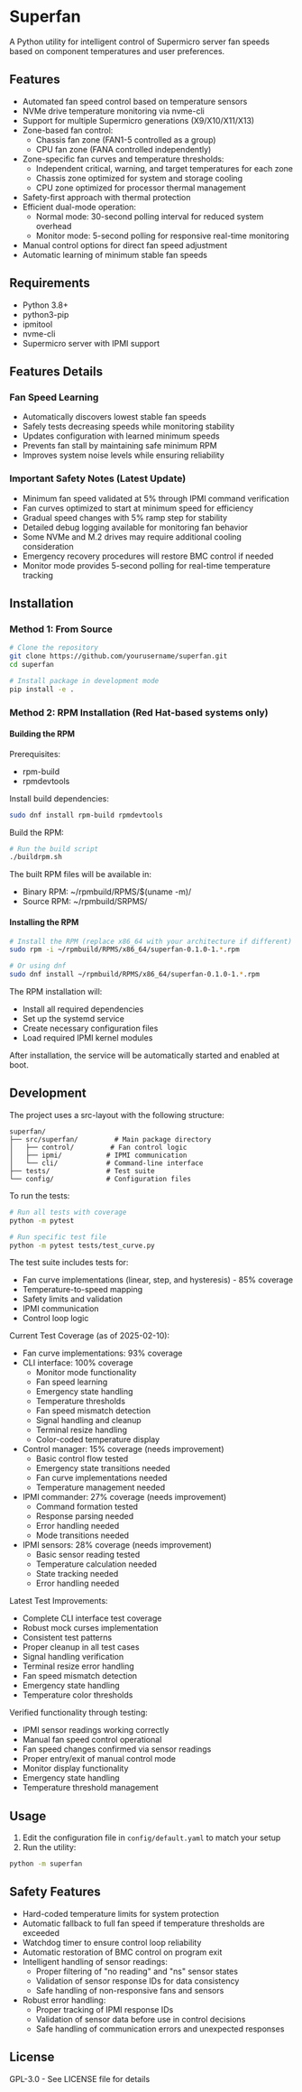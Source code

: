 # Superfan

A Python utility for intelligent control of Supermicro server fan speeds based on component temperatures and user preferences.

## Features

- Automated fan speed control based on temperature sensors
- NVMe drive temperature monitoring via nvme-cli
- Support for multiple Supermicro generations (X9/X10/X11/X13)
- Zone-based fan control:
  * Chassis fan zone (FAN1-5 controlled as a group)
  * CPU fan zone (FANA controlled independently)
- Zone-specific fan curves and temperature thresholds:
  * Independent critical, warning, and target temperatures for each zone
  * Chassis zone optimized for system and storage cooling
  * CPU zone optimized for processor thermal management
- Safety-first approach with thermal protection
- Efficient dual-mode operation:
  * Normal mode: 30-second polling interval for reduced system overhead
  * Monitor mode: 5-second polling for responsive real-time monitoring
- Manual control options for direct fan speed adjustment
- Automatic learning of minimum stable fan speeds

## Requirements

- Python 3.8+
- python3-pip
- ipmitool
- nvme-cli
- Supermicro server with IPMI support

## Features Details

### Fan Speed Learning
- Automatically discovers lowest stable fan speeds
- Safely tests decreasing speeds while monitoring stability
- Updates configuration with learned minimum speeds
- Prevents fan stall by maintaining safe minimum RPM
- Improves system noise levels while ensuring reliability

### Important Safety Notes (Latest Update)
- Minimum fan speed validated at 5% through IPMI command verification
- Fan curves optimized to start at minimum speed for efficiency
- Gradual speed changes with 5% ramp step for stability
- Detailed debug logging available for monitoring fan behavior
- Some NVMe and M.2 drives may require additional cooling consideration
- Emergency recovery procedures will restore BMC control if needed
- Monitor mode provides 5-second polling for real-time temperature tracking

## Installation

### Method 1: From Source

```bash
# Clone the repository
git clone https://github.com/yourusername/superfan.git
cd superfan

# Install package in development mode
pip install -e .
```

### Method 2: RPM Installation (Red Hat-based systems only)

#### Building the RPM

Prerequisites:
- rpm-build
- rpmdevtools

Install build dependencies:
```bash
sudo dnf install rpm-build rpmdevtools
```

Build the RPM:
```bash
# Run the build script
./buildrpm.sh
```

The built RPM files will be available in:
- Binary RPM: ~/rpmbuild/RPMS/$(uname -m)/
- Source RPM: ~/rpmbuild/SRPMS/

#### Installing the RPM

```bash
# Install the RPM (replace x86_64 with your architecture if different)
sudo rpm -i ~/rpmbuild/RPMS/x86_64/superfan-0.1.0-1.*.rpm

# Or using dnf
sudo dnf install ~/rpmbuild/RPMS/x86_64/superfan-0.1.0-1.*.rpm
```

The RPM installation will:
- Install all required dependencies
- Set up the systemd service
- Create necessary configuration files
- Load required IPMI kernel modules

After installation, the service will be automatically started and enabled at boot.

## Development

The project uses a src-layout with the following structure:

```
superfan/
├── src/superfan/         # Main package directory
│   ├── control/         # Fan control logic
│   ├── ipmi/           # IPMI communication
│   └── cli/            # Command-line interface
├── tests/              # Test suite
└── config/             # Configuration files
```

To run the tests:

```bash
# Run all tests with coverage
python -m pytest

# Run specific test file
python -m pytest tests/test_curve.py
```

The test suite includes tests for:
- Fan curve implementations (linear, step, and hysteresis) - 85% coverage
- Temperature-to-speed mapping
- Safety limits and validation
- IPMI communication
- Control loop logic

Current Test Coverage (as of 2025-02-10):
- Fan curve implementations: 93% coverage
- CLI interface: 100% coverage
  * Monitor mode functionality
  * Fan speed learning
  * Emergency state handling
  * Temperature thresholds
  * Fan speed mismatch detection
  * Signal handling and cleanup
  * Terminal resize handling
  * Color-coded temperature display
- Control manager: 15% coverage (needs improvement)
  * Basic control flow tested
  * Emergency state transitions needed
  * Fan curve implementations needed
  * Temperature management needed
- IPMI commander: 27% coverage (needs improvement)
  * Command formation tested
  * Response parsing needed
  * Error handling needed
  * Mode transitions needed
- IPMI sensors: 28% coverage (needs improvement)
  * Basic sensor reading tested
  * Temperature calculation needed
  * State tracking needed
  * Error handling needed

Latest Test Improvements:
- Complete CLI interface test coverage
- Robust mock curses implementation
- Consistent test patterns
- Proper cleanup in all test cases
- Signal handling verification
- Terminal resize error handling
- Fan speed mismatch detection
- Emergency state handling
- Temperature color thresholds

Verified functionality through testing:
- IPMI sensor readings working correctly
- Manual fan speed control operational
- Fan speed changes confirmed via sensor readings
- Proper entry/exit of manual control mode
- Monitor display functionality
- Emergency state handling
- Temperature threshold management

## Usage

1. Edit the configuration file in `config/default.yaml` to match your setup
2. Run the utility:

```bash
python -m superfan
```

## Safety Features

- Hard-coded temperature limits for system protection
- Automatic fallback to full fan speed if temperature thresholds are exceeded
- Watchdog timer to ensure control loop reliability
- Automatic restoration of BMC control on program exit
- Intelligent handling of sensor readings:
  * Proper filtering of "no reading" and "ns" sensor states
  * Validation of sensor response IDs for data consistency
  * Safe handling of non-responsive fans and sensors
- Robust error handling:
  * Proper tracking of IPMI response IDs
  * Validation of sensor data before use in control decisions
  * Safe handling of communication errors and unexpected responses

## License

GPL-3.0 - See LICENSE file for details
